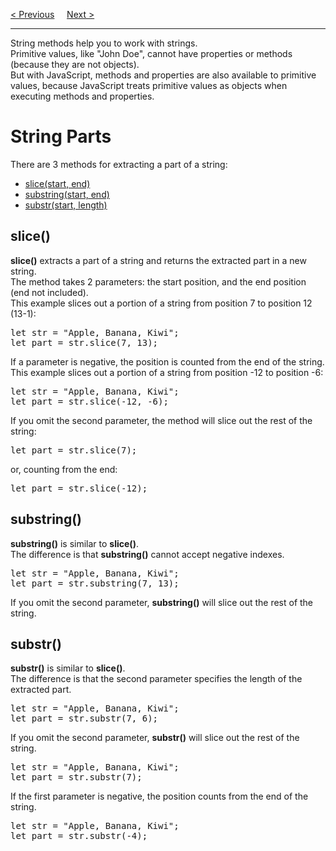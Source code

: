 <a href="/JS/Strings/Main.md">&lt; Previous</a>
&nbsp;&nbsp;&nbsp;
<a href="/JS/Strings/Search.md">Next &gt;</a>
<hr>
String methods help you to work with strings.
<br>
Primitive values, like "John Doe", cannot have properties or methods (because they are not objects).
<br>
But with JavaScript, methods and properties are also available to primitive values, because JavaScript treats primitive values as objects when executing methods and properties.
<h1>String Parts</h1>
There are 3 methods for extracting a part of a string:
<ul>
  <li><a href="#slice">slice(start, end)</a></li>
  <li><a href="#substring">substring(start, end)</a></li>
  <li><a href="#substr">substr(start, length)</a></li>
</ul>
<h2>slice()</h2>
<b>slice()</b> extracts a part of a string and returns the extracted part in a new string.
<br>
The method takes 2 parameters: the start position, and the end position (end not included).
<br>
This example slices out a portion of a string from position 7 to position 12 (13-1):
<pre>
let str = "Apple, Banana, Kiwi";
let part = str.slice(7, 13);
</pre>
If a parameter is negative, the position is counted from the end of the string.
<br>
This example slices out a portion of a string from position -12 to position -6:
<pre>
let str = "Apple, Banana, Kiwi";
let part = str.slice(-12, -6);
</pre>
If you omit the second parameter, the method will slice out the rest of the string:
<pre>let part = str.slice(7);</pre>
or, counting from the end:
<pre>let part = str.slice(-12);</pre>
<h2>substring()</h2>
<b>substring()</b> is similar to <b>slice()</b>.
<br>
The difference is that <b>substring()</b> cannot accept negative indexes.
<pre>
let str = "Apple, Banana, Kiwi";
let part = str.substring(7, 13);
</pre>
If you omit the second parameter, <b>substring()</b> will slice out the rest of the string.
<h2>substr()</h2>
<b>substr()</b> is similar to <b>slice()</b>.
<br>
The difference is that the second parameter specifies the length of the extracted part.
<pre>
let str = "Apple, Banana, Kiwi";
let part = str.substr(7, 6);
</pre>
If you omit the second parameter, <b>substr()</b> will slice out the rest of the string.
<pre>
let str = "Apple, Banana, Kiwi";
let part = str.substr(7);
</pre>
If the first parameter is negative, the position counts from the end of the string.
<pre>
let str = "Apple, Banana, Kiwi";
let part = str.substr(-4);
</pre>
